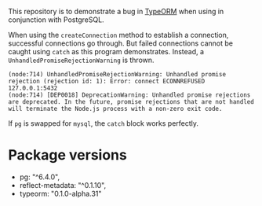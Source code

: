 This repository is to demonstrate a bug in [TypeORM](https://github.com/typeorm/typeorm) when using in conjunction with PostgreSQL.

When using the `createConnection` method to establish a connection, successful connections go through. But failed connections cannot be caught using `catch` as this program demonstrates. Instead, a `UnhandledPromiseRejectionWarning` is thrown.

```
(node:714) UnhandledPromiseRejectionWarning: Unhandled promise rejection (rejection id: 1): Error: connect ECONNREFUSED 127.0.0.1:5432
(node:714) [DEP0018] DeprecationWarning: Unhandled promise rejections are deprecated. In the future, promise rejections that are not handled will terminate the Node.js process with a non-zero exit code.
```

If `pg` is swapped for `mysql`, the `catch` block works perfectly.

# Package versions

- pg: "^6.4.0",
- reflect-metadata: "^0.1.10",
- typeorm: "0.1.0-alpha.31"
